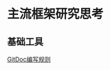 # 主流框架研究思考
## 基础工具
[GitDoc编写规则](https://docs.github.com/zh/get-started/writing-on-github/getting-started-with-writing-and-formatting-on-github/quickstart-for-writing-on-github)